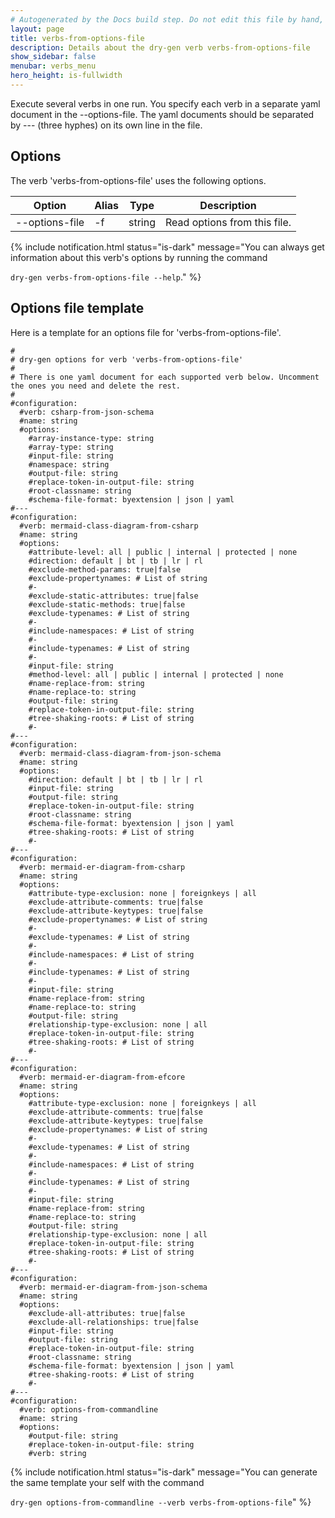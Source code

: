 ```yaml
---
# Autogenerated by the Docs build step. Do not edit this file by hand, as your edits will be overwritten by the next Docs build.
layout: page
title: verbs-from-options-file
description: Details about the dry-gen verb verbs-from-options-file
show_sidebar: false
menubar: verbs_menu
hero_height: is-fullwidth
---
```

Execute several verbs in one run. You specify each verb in a separate yaml document in the --options-file. The yaml documents should be separated by --- (three hyphes) on its own line in the file. 

## Options
The verb 'verbs-from-options-file' uses the following options.

|Option|Alias|Type|Description|
|---|---|---|---|
|--options-file|-f|string|Read options from this file.|

{% include notification.html status="is-dark" 
message="You can always get information about this verb's options by running the command 

`dry-gen verbs-from-options-file --help`."
%}
## Options file template
Here is a template for an options file for 'verbs-from-options-file'. 
```
#
# dry-gen options for verb 'verbs-from-options-file'
#
# There is one yaml document for each supported verb below. Uncomment the ones you need and delete the rest.
#
#configuration:
  #verb: csharp-from-json-schema
  #name: string
  #options:
    #array-instance-type: string
    #array-type: string
    #input-file: string
    #namespace: string
    #output-file: string
    #replace-token-in-output-file: string
    #root-classname: string
    #schema-file-format: byextension | json | yaml
#---
#configuration:
  #verb: mermaid-class-diagram-from-csharp
  #name: string
  #options:
    #attribute-level: all | public | internal | protected | none
    #direction: default | bt | tb | lr | rl
    #exclude-method-params: true|false
    #exclude-propertynames: # List of string
    #- 
    #exclude-static-attributes: true|false
    #exclude-static-methods: true|false
    #exclude-typenames: # List of string
    #- 
    #include-namespaces: # List of string
    #- 
    #include-typenames: # List of string
    #- 
    #input-file: string
    #method-level: all | public | internal | protected | none
    #name-replace-from: string
    #name-replace-to: string
    #output-file: string
    #replace-token-in-output-file: string
    #tree-shaking-roots: # List of string
    #- 
#---
#configuration:
  #verb: mermaid-class-diagram-from-json-schema
  #name: string
  #options:
    #direction: default | bt | tb | lr | rl
    #input-file: string
    #output-file: string
    #replace-token-in-output-file: string
    #root-classname: string
    #schema-file-format: byextension | json | yaml
    #tree-shaking-roots: # List of string
    #- 
#---
#configuration:
  #verb: mermaid-er-diagram-from-csharp
  #name: string
  #options:
    #attribute-type-exclusion: none | foreignkeys | all
    #exclude-attribute-comments: true|false
    #exclude-attribute-keytypes: true|false
    #exclude-propertynames: # List of string
    #- 
    #exclude-typenames: # List of string
    #- 
    #include-namespaces: # List of string
    #- 
    #include-typenames: # List of string
    #- 
    #input-file: string
    #name-replace-from: string
    #name-replace-to: string
    #output-file: string
    #relationship-type-exclusion: none | all
    #replace-token-in-output-file: string
    #tree-shaking-roots: # List of string
    #- 
#---
#configuration:
  #verb: mermaid-er-diagram-from-efcore
  #name: string
  #options:
    #attribute-type-exclusion: none | foreignkeys | all
    #exclude-attribute-comments: true|false
    #exclude-attribute-keytypes: true|false
    #exclude-propertynames: # List of string
    #- 
    #exclude-typenames: # List of string
    #- 
    #include-namespaces: # List of string
    #- 
    #include-typenames: # List of string
    #- 
    #input-file: string
    #name-replace-from: string
    #name-replace-to: string
    #output-file: string
    #relationship-type-exclusion: none | all
    #replace-token-in-output-file: string
    #tree-shaking-roots: # List of string
    #- 
#---
#configuration:
  #verb: mermaid-er-diagram-from-json-schema
  #name: string
  #options:
    #exclude-all-attributes: true|false
    #exclude-all-relationships: true|false
    #input-file: string
    #output-file: string
    #replace-token-in-output-file: string
    #root-classname: string
    #schema-file-format: byextension | json | yaml
    #tree-shaking-roots: # List of string
    #- 
#---
#configuration:
  #verb: options-from-commandline
  #name: string
  #options:
    #output-file: string
    #replace-token-in-output-file: string
    #verb: string
```
{% include notification.html status="is-dark" 
message="You can generate the same template your self with the command 

`dry-gen options-from-commandline --verb verbs-from-options-file`"
%}
